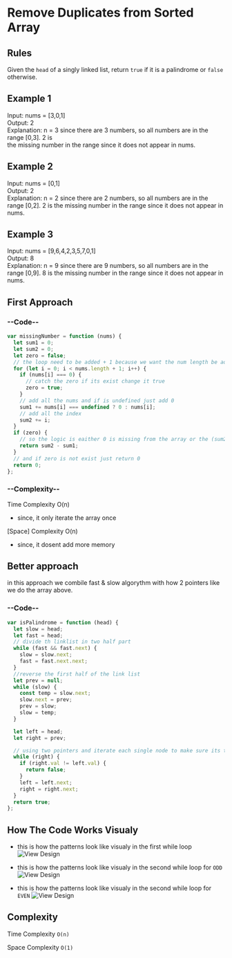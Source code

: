 # Remove Duplicates from Sorted Array

## Rules

Given the `head` of a singly linked list, return `true` if it is a palindrome or `false` otherwise.

## Example 1

Input: nums = [3,0,1]<br>
Output: 2<br>
Explanation: n = 3 since there are 3 numbers, so all numbers are in the range [0,3]. 2 is<br>
the missing number in the range since it does not appear in nums.<br>

## Example 2

Input: nums = [0,1]<br>
Output: 2<br>
Explanation: n = 2 since there are 2 numbers, so all numbers are in the range [0,2]. 2 is the missing number in the range since it does not appear in nums.<br>

## Example 3

Input: nums = [9,6,4,2,3,5,7,0,1]<br>
Output: 8<br>
Explanation: n = 9 since there are 9 numbers, so all numbers are in the range [0,9]. 8 is the missing number in the range since it does not appear in nums.<br>

## First Approach

<h3> --Code--</h3>

```javascript
var missingNumber = function (nums) {
  let sum1 = 0;
  let sum2 = 0;
  let zero = false;
  // the loop need to be added + 1 because we want the num length be added in the sum1
  for (let i = 0; i < nums.length + 1; i++) {
    if (nums[i] === 0) {
      // catch the zero if its exist change it true
      zero = true;
    }
    // add all the nums and if is undefined just add 0
    sum1 += nums[i] === undefined ? 0 : nums[i];
    // add all the index
    sum2 += i;
  }
  if (zero) {
    // so the logic is eaither 0 is missing from the array or the (sum2-sum1)
    return sum2 - sum1;
  }
  // and if zero is not exist just return 0
  return 0;
};
```

<h3> --Complexity--</h3>

Time Complexity O(n)

- since, it only iterate the array once

[Space] Complexity O(n)

- since, it dosent add more memory

## Better approach

in this approach we combile fast & slow algorythm with how 2 pointers like we do the array above.

<h3>--Code--</h3>

```javascript
var isPalindrome = function (head) {
  let slow = head;
  let fast = head;
  // divide th linklist in two half part
  while (fast && fast.next) {
    slow = slow.next;
    fast = fast.next.next;
  }
  //reverse the first half of the link list
  let prev = null;
  while (slow) {
    const temp = slow.next;
    slow.next = prev;
    prev = slow;
    slow = temp;
  }

  let left = head;
  let right = prev;

  // using two pointers and iterate each single node to make sure its the same value (palindrom)
  while (right) {
    if (right.val != left.val) {
      return false;
    }
    left = left.next;
    right = right.next;
  }
  return true;
};
```

## How The Code Works Visualy

- this is how the patterns look like visualy in the first while loop
  ![View Design](assets/odd-and-even.png)

- this is how the patterns look like visualy in the second while loop for `ODD`
  ![View Design](assets/odd.png)

- this is how the patterns look like visualy in the second while loop for `EVEN`
  ![View Design](assets/even.png)

## Complexity

Time Complexity `O(n)`

Space Complexity `O(1)`
